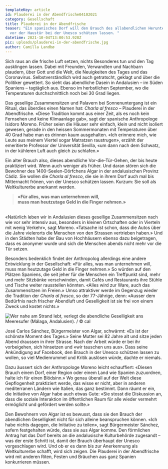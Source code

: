 ```yaml
---
templateKey: article
id: Plauderei in der Abendfrische04102021
category: Gesellschaft
title: Plauderei in der Abendfrische
teaser: "Ein spanisches Dorf will den Brauch des allabendlichen Herunterfahrens
  vor der Haustür bei der Unesco schützen lassen. "
datetime: 2021-10-04T13:00:53.928Z
pic: uploads/plauderei-in-der-abendfrische.jpg
author: Camilla Landbø
---
```


Sich raus an die frische Luft setzen, nichts Besonderes tun und den Tag ausklingen lassen. Dabei mit Freunden, Verwandten und Nachbarn plaudern, über Gott und die Welt, die Neuigkeiten des Tages und das Coronavirus. Selbstverständlich wird auch getratscht, geklagt und über die Politiker gewettert. So sieht das abendliche Dasein in Andalusien – im Süden Spaniens – tagtäglich aus. Ebenso im herbstlichen September, wo die Temperaturen durchschnittlich noch bei 30 Grad liegen.

Das gesellige Zusammensitzen und Palavern bei Sonnenuntergang ist ein Ritual, das überdies einen Namen hat: *Charla al fresco* – Plauderei in der Abendfrische. «Diese Tradition kommt aus einer Zeit, als es noch kein Fernsehen und keine Klimaanlage gab», sagt der spanische Anthropologe Isidoro Moreno. Früher seien die Häuser sehr einfach, klein und nicht isoliert gewesen, gerade in den heissen Sommermonaten mit Temperaturen über 40 Grad habe man es drinnen kaum ausgehalten. «Ich erinnere mich, wie Leute aus meinem Viertel sogar Matratzen raustrugen», erzählt der emeritierte Professor der Universität Sevilla, «um dann nach dem Schwatz, in der kühleren Luft auch gleich zu schlafen.»

Ein alter Brauch also, dieses abendliche Vor-die-Tür-Gehen, der bis heute praktiziert wird. Wenn auch weniger als früher. Und daran stören sich die Bewohner des 1400-Seelen-Dörfchens Algar in der andalusischen Provinz Cádiz. Sie wollen die *Charla al fresco*, die sie in ihrem Dorf auch mal bis Mitternacht frönen, von der Unesco schützen lassen. Kurzum: Sie soll als Weltkulturerbe anerkannt werden.

> **«Für alles, was man unternehmen will,** \
> **muss man heutzutage Geld in die Finger nehmen.»**

\
«Natürlich leben wir in Andalusien dieses gesellige Zusammensitzen nach wie vor sehr intensiv aus, besonders in kleinen Ortschaften oder in Vierteln mit wenig Verkehr», sagt Moreno. «Tatsache ist schon, dass die Autos über die Jahre vielerorts die Menschen von den Strassen vertrieben haben.» Und in den Städten habe der Bau von Hochhäusern ebenso dazu beigetragen, dass es anonymer wurde und sich die Menschen abends nicht mehr vor die Tür setzen.

Besonders bedenklich findet der Anthropolog allerdings eine andere Entwicklung in der Gesellschaft: «Für alles, was man unternehmen will, muss man heutzutage Geld in die Finger nehmen.» So würden auf den Plätzen Spaniens, die seit jeher für die Menschen ein Treffpunkt sind, mehr und mehr Sitzbänke verschwinden, damit Cafés und Restaurants ihre Stühle und Tische weiter rausstellen könnten. «Alles wird zur Ware, auch das Zusammensitzen im Freien.» Umso attraktiver werde im Gegenzug wieder die Tradition der *Charla al fresco*, so der 77-Jährige, denn: «Ausser dem Bedürfnis nach frischer Abendluft und Geselligkeit ist sie frei von einem Zweck und kostet nichts.»

![](uploads/plauderei-in-der-abendfrische-2.jpeg "Wer nahe am Strand lebt, verlegt die abendliche Geselligkeit ans Meeresufer (Málaga, Andalusien). / © cal")

José Carlos Sánchez, Bürgermeister von Algar, schwärmt: «Es ist der schönste Moment des Tages.» Seine Mutter sei 82 Jahre alt und sitze jeden Abend draussen in ihrer Strasse. Nach der Arbeit würde er bei ihr vorbeigehen, sich hinsetzen und «wir tauschen uns aus». Dass seine Ankündigung auf Facebook, den Brauch in der Unesco schützen lassen zu wollen, so viel Medienrummel und Kritik auslösen würde, dachte er niemals.

Dazu äussert sich der Anthropologe Moreno leicht echauffiert: «Diesen Brauch einem Dorf, einer Region oder einem Land wie Spanien zuzuordnen, halte ich für einen Blödsinn.» Wo genau überall auf der Welt diese Gepflogenheit praktiziert werde, das wisse er nicht, aber in anderen mediterranen Ländern wie Italien, das ganz bestimmt. Dann räumt er ein, die Initiative von Algar habe auch etwas Gute: «Sie stosst die Diskussion an, dass die soziale Interaktion im öffentlichen Raum für alle wieder vermehrt ermöglicht und gefördert werden sollte.»

Den Bewohnern von Algar ist es bewusst, dass sie den Brauch der abendlichen Geselligkeit nicht für sich alleine beanspruchen können. «Ich habe nichts dagegen, die Initiative zu teilen», sagt Bürgermeister Sánchez, sofern festgehalten würde, dass sie aus Algar komme. Den förmlichen Antrag hat das Dorf bereits an die andalusische Kulturbehörde zugesandt – was der erste Schritt ist, damit der Brauch überhaupt der Unesco vorgeschlagen wird. Und ob er es dann bis zur Anerkennung als Weltkulturerbe schafft, wird sich zeigen. Die Plauderei in der Abendfrische wird mit anderen Riten, Festen und Bräuchen aus ganz Spanien konkurrieren müssen.
